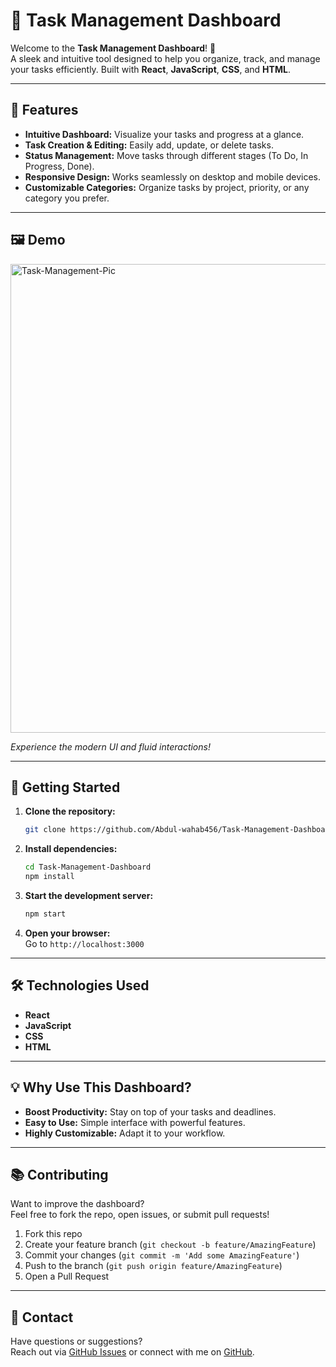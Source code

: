 # 📝 Task Management Dashboard

Welcome to the **Task Management Dashboard**! 🚀  
A sleek and intuitive tool designed to help you organize, track, and manage your tasks efficiently. Built with **React**, **JavaScript**, **CSS**, and **HTML**.

---

## 🌟 Features

- **Intuitive Dashboard:** Visualize your tasks and progress at a glance.
- **Task Creation & Editing:** Easily add, update, or delete tasks.
- **Status Management:** Move tasks through different stages (To Do, In Progress, Done).
- **Responsive Design:** Works seamlessly on desktop and mobile devices.
- **Customizable Categories:** Organize tasks by project, priority, or any category you prefer.

---

## 🖼️ Demo

<img width="1200" height="750" alt="Task-Management-Pic" src="https://github.com/user-attachments/assets/0a019c4e-c70f-4af8-b933-a61c2aaefd18" />

*Experience the modern UI and fluid interactions!*

---

## 🚀 Getting Started

1. **Clone the repository:**
   ```bash
   git clone https://github.com/Abdul-wahab456/Task-Management-Dashboard.git
   ```

2. **Install dependencies:**
   ```bash
   cd Task-Management-Dashboard
   npm install
   ```

3. **Start the development server:**
   ```bash
   npm start
   ```

4. **Open your browser:**  
   Go to `http://localhost:3000`

---

## 🛠️ Technologies Used

- **React**
- **JavaScript**
- **CSS**
- **HTML**

---

## 💡 Why Use This Dashboard?

- **Boost Productivity:** Stay on top of your tasks and deadlines.
- **Easy to Use:** Simple interface with powerful features.
- **Highly Customizable:** Adapt it to your workflow.

---

## 📚 Contributing

Want to improve the dashboard?  
Feel free to fork the repo, open issues, or submit pull requests!

1. Fork this repo
2. Create your feature branch (`git checkout -b feature/AmazingFeature`)
3. Commit your changes (`git commit -m 'Add some AmazingFeature'`)
4. Push to the branch (`git push origin feature/AmazingFeature`)
5. Open a Pull Request

---

## 📧 Contact

Have questions or suggestions?  
Reach out via [GitHub Issues](https://github.com/Abdul-wahab456/Task-Management-Dashboard/issues) or connect with me on [GitHub](https://github.com/Abdul-wahab456).


